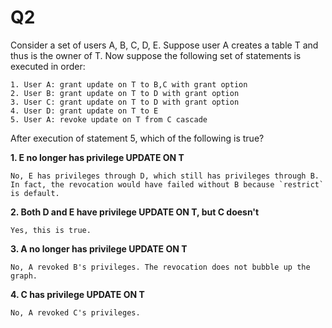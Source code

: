 Q2
=

Consider a set of users A, B, C, D, E. Suppose user A creates a table T and thus is the owner of T. Now suppose the following set of statements is executed in order:

```
1. User A: grant update on T to B,C with grant option
2. User B: grant update on T to D with grant option
3. User C: grant update on T to D with grant option
4. User D: grant update on T to E
5. User A: revoke update on T from C cascade
```

After execution of statement 5, which of the following is true?

**1. E no longer has privilege UPDATE ON T**

    No, E has privileges through D, which still has privileges through B. In fact, the revocation would have failed without B because `restrict` is default.

**2. Both D and E have privilege UPDATE ON T, but C doesn't**

    Yes, this is true.

**3. A no longer has privilege UPDATE ON T**

    No, A revoked B's privileges. The revocation does not bubble up the graph.

**4. C has privilege UPDATE ON T**

    No, A revoked C's privileges.

